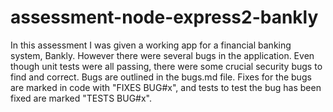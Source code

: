 # assessment-node-express2-bankly

In this assessment I was given a working app for a financial banking system, Bankly. However there were several bugs in the application. Even though unit tests were all passing, there were some crucial security bugs to find and correct. Bugs are outlined in the bugs.md file. Fixes for the bugs are marked in code with "FIXES BUG#x", and tests to test the bug has been fixed are marked "TESTS BUG#x".
